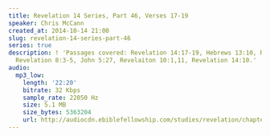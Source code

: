 ```yaml
---
title: Revelation 14 Series, Part 46, Verses 17-19
speaker: Chris McCann
created_at: 2014-10-14 21:00
slug: revelation-14-series-part-46
series: true
description: ! 'Passages covered: Revelation 14:17-19, Hebrews 13:10, Revelation 6:9,
  Revelation 8:3-5, John 5:27, Revelaiton 10:1,11, Revelation 14:10.'
audio:
  mp3_low:
    length: '22:20'
    bitrate: 32 Kbps
    sample_rate: 22050 Hz
    size: 5.1 MB
    size_bytes: 5363204
    url: http://audiocdn.ebiblefellowship.com/studies/revelation/chapter-14/2014.10.14_McCann_-_Revelation_14_Series_Part_46.mp3
---
```

